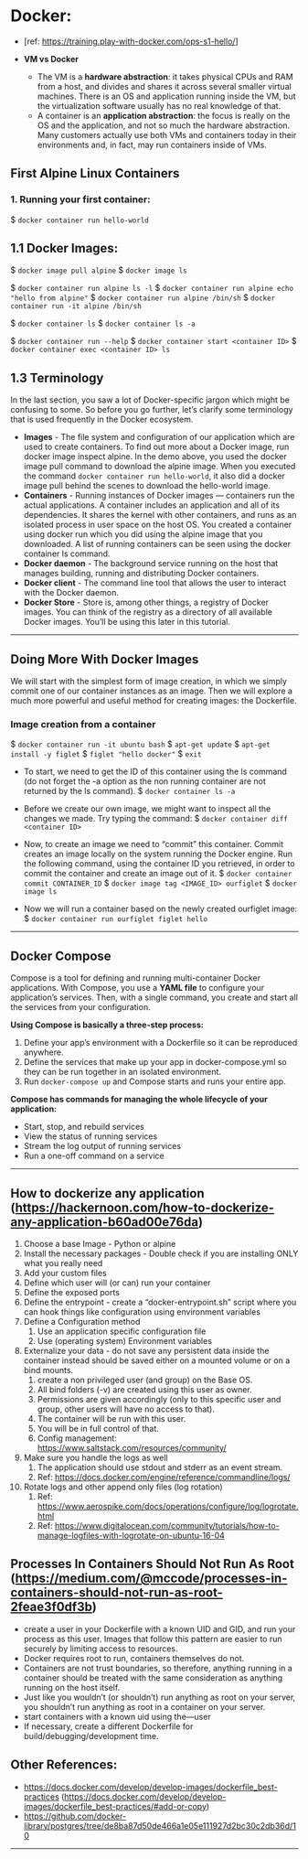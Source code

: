 # Docker:

- [ref: https://training.play-with-docker.com/ops-s1-hello/]

- **VM vs Docker**
    - The VM is a **hardware abstraction**: it takes physical CPUs and RAM from a host, and divides and shares it across several smaller virtual machines. There is an OS and application running inside the VM, but the virtualization software usually has no real knowledge of that.
    - A container is an **application abstraction**: the focus is really on the OS and the application, and not so much the hardware abstraction. Many customers actually use both VMs and containers today in their environments and, in fact, may run containers inside of VMs.

## First Alpine Linux Containers
### 1. Running your first container:
$ `docker container run hello-world`

## 1.1 Docker Images:
$ `docker image pull alpine`
$ `docker image ls`

$ `docker container run alpine ls -l`
$ `docker container run alpine echo "hello from alpine"`
$ `docker container run alpine /bin/sh`
$ `docker container run -it alpine /bin/sh`

$ `docker container ls`
$ `docker container ls -a`

$ `docker container run --help`
$ `docker container start <container ID>`
$ `docker container exec <container ID> ls`

## 1.3 Terminology
In the last section, you saw a lot of Docker-specific jargon which might be confusing to some. So before you go further, let’s clarify some terminology that is used frequently in the Docker ecosystem.

- **Images** - The file system and configuration of our application which are used to create containers. To find out more about a Docker image, run docker image inspect alpine. In the demo above, you used the docker image pull command to download the alpine image. When you executed the command `docker container run hello-world`, it also did a docker image pull behind the scenes to download the hello-world image.
- **Containers** - Running instances of Docker images — containers run the actual applications. A container includes an application and all of its dependencies. It shares the kernel with other containers, and runs as an isolated process in user space on the host OS. You created a container using docker run which you did using the alpine image that you downloaded. A list of running containers can be seen using the docker container ls command.
- **Docker daemon** - The background service running on the host that manages building, running and distributing Docker containers.
- **Docker client** - The command line tool that allows the user to interact with the Docker daemon.
- **Docker Store** - Store is, among other things, a registry of Docker images. You can think of the registry as a directory of all available Docker images. You’ll be using this later in this tutorial.

---

## Doing More With Docker Images
We will start with the simplest form of image creation, in which we simply commit one of our container instances as an image. Then we will explore a much more powerful and useful method for creating images: the Dockerfile.

### Image creation from a container
$ `docker container run -it ubuntu bash`
$ `apt-get update`
$ `apt-get install -y figlet`
$ `figlet "hello docker"`
$ `exit`

- To start, we need to get the ID of this container using the ls command (do not forget the -a option as the non running container are not returned by the ls command).
$ `docker container ls -a`

- Before we create our own image, we might want to inspect all the changes we made. Try typing the command:
$ `docker container diff <container ID>`

- Now, to create an image we need to “commit” this container. Commit creates an image locally on the system running the Docker engine. Run the following command, using the container ID you retrieved, in order to commit the container and create an image out of it.
$ `docker container commit CONTAINER_ID`
$ `docker image tag <IMAGE_ID> ourfiglet`
$ `docker image ls`

- Now we will run a container based on the newly created ourfiglet image:
$ `docker container run ourfiglet figlet hello`


---


## Docker Compose
Compose is a tool for defining and running multi-container Docker applications. With Compose, you use a **YAML file** to configure your application’s services. Then, with a single command, you create and start all the services from your configuration.

**Using Compose is basically a three-step process:**
1. Define your app’s environment with a Dockerfile so it can be reproduced anywhere.
2. Define the services that make up your app in docker-compose.yml so they can be run together in an isolated environment.
3. Run `docker-compose up` and Compose starts and runs your entire app.

**Compose has commands for managing the whole lifecycle of your application:**
- Start, stop, and rebuild services
- View the status of running services
- Stream the log output of running services
- Run a one-off command on a service

---

## How to dockerize any application (https://hackernoon.com/how-to-dockerize-any-application-b60ad00e76da)

1. Choose a base Image - Python or alpine
2. Install the necessary packages - Double check if you are installing ONLY what you really need
3. Add your custom files
4. Define which user will (or can) run your container
5. Define the exposed ports
6. Define the entrypoint - create a “docker-entrypoint.sh” script where you can hook things like configuration using environment variables
7. Define a Configuration method
    1. Use an application specific configuration file  
    2. Use (operating system) Environment variables
8. Externalize your data - do not save any persistent data inside the container instead should be saved either on a mounted volume or on a bind mounts.
    1. create a non privileged user (and group) on the Base OS.
    2. All bind folders (-v) are created using this user as owner.
    3. Permissions are given accordingly (only to this specific user and group, other users will have no access to that).
    4. The container will be run with this user.
    5. You will be in full control of that.
    6. Config management: https://www.saltstack.com/resources/community/
9. Make sure you handle the logs as well
    1. The application should use stdout and stderr as an event stream.
    2. Ref: https://docs.docker.com/engine/reference/commandline/logs/ 
10. Rotate logs and other append only files (log rotation)
    1.  Ref: https://www.aerospike.com/docs/operations/configure/log/logrotate.html 
    2. Ref: https://www.digitalocean.com/community/tutorials/how-to-manage-logfiles-with-logrotate-on-ubuntu-16-04 



## Processes In Containers Should Not Run As Root (https://medium.com/@mccode/processes-in-containers-should-not-run-as-root-2feae3f0df3b)

* create a user in your Dockerfile with a known UID and GID, and run your process as this user. Images that follow this pattern are easier to run securely by limiting access to resources.
* Docker requires root to run, containers themselves do not.
*  Containers are not trust boundaries, so therefore, anything running in a container should be treated with the same consideration as anything running on the host itself.
*  Just like you wouldn’t (or shouldn’t) run anything as root on your server, you shouldn’t run anything as root in a container on your server.
*  start containers with a known uid using the—user
*  If necessary, create a different Dockerfile for build/debugging/development time. 



## Other References:

* https://docs.docker.com/develop/develop-images/dockerfile_best-practices (https://docs.docker.com/develop/develop-images/dockerfile_best-practices/#add-or-copy)
* https://github.com/docker-library/postgres/tree/de8ba87d50de466a1e05e111927d2bc30c2db36d/10

---
